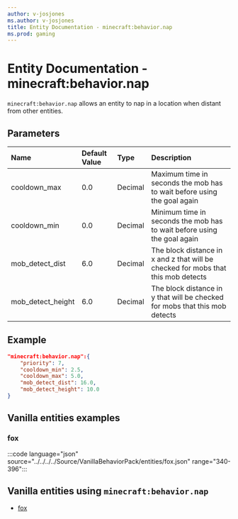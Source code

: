 ```yaml
---
author: v-josjones
ms.author: v-josjones
title: Entity Documentation - minecraft:behavior.nap
ms.prod: gaming
---
```


# Entity Documentation - minecraft:behavior.nap

`minecraft:behavior.nap` allows an entity to nap in a location when distant from other entities.

## Parameters

|Name |Default Value  |Type  |Description  |
|:----------|:----------|:----------|:----------|
|cooldown_max| 0.0| Decimal|  Maximum time in seconds the mob has to wait before using the goal again |
|cooldown_min| 0.0| Decimal|  Minimum time in seconds the mob has to wait before using the goal again |
|mob_detect_dist| 6.0| Decimal|  The block distance in x and z that will be checked for mobs that this mob detects |
|mob_detect_height| 6.0| Decimal|  The block distance in y that will be checked for mobs that this mob detects |

## Example

```json
"minecraft:behavior.nap":{
    "priority": 7,
    "cooldown_min": 2.5,
    "cooldown_max": 5.0,
    "mob_detect_dist": 16.0,
    "mob_detect_height": 10.0
}
```

## Vanilla entities examples

### fox

:::code language="json" source="../../../../Source/VanillaBehaviorPack/entities/fox.json" range="340-396":::

## Vanilla entities using `minecraft:behavior.nap`

- [fox](../../../../Source/VanillaBehaviorPack_Snippets/entities/fox.md)
